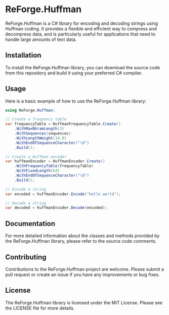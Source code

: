 # ReForge.Huffman

ReForge.Huffman is a C# library for encoding and decoding strings using Huffman coding. It provides a flexible and efficient way to compress and decompress data, and is particularly useful for applications that need to handle large amounts of text data.

## Installation

To install the ReForge.Huffman library, you can download the source code from this repository and build it using your preferred C# compiler.

## Usage

Here is a basic example of how to use the ReForge.Huffman library:

```csharp
using ReForge.Huffman;

// Create a frequency table
var frequencyTable = HuffmanFrequencyTable.Create()
    .WithMaxNGramLength(3)
    .WithSequences(sequences)
    .WithLengthWeight(10.0)
    .WithEndOfSequenceCharacter("\0")
    .Build();

// Create a Huffman encoder
var huffmanEncoder = HuffmanEncoder.Create()
    .WithFrequencyTable(frequencyTable)
    .WithFixedLength(64)
    .WithEndOfSequenceCharacter("\0")
    .Build();

// Encode a string
var encoded = huffmanEncoder.Encode("hello world");

// Decode a string
var decoded = huffmanEncoder.Decode(encoded);
```

## Documentation

For more detailed information about the classes and methods provided by the ReForge.Huffman library, please refer to the source code comments.

## Contributing

Contributions to the ReForge.Huffman project are welcome. Please submit a pull request or create an issue if you have any improvements or bug fixes.

## License

The ReForge.Huffman library is licensed under the MIT License. Please see the LICENSE file for more details.